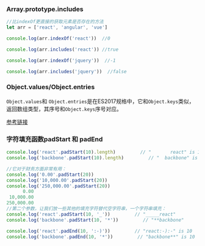 ### Array.prototype.includes

```js
//比indexOf更直接的获取元素是否存在的方法
let arr = ['react', 'angular', 'vue']

console.log(arr.indexOf('react'))  //0

console.log(arr.includes('react')) //true

console.log(arr.indexOf('jquery'))  //-1

console.log(arr.includes('jquery'))  //false
```

###  Object.values/Object.entries

`Object.values`和 `Object.entries`是在ES2017规格中，它和`Object.keys`类似，返回数组类型，其序号和`Object.keys`序号对应。

[参考链接](https://developer.mozilla.org/zh-CN/docs/Web/JavaScript/Reference/Global_Objects/Object/entries)

### 字符填充函数padStart 和 padEnd

```js
console.log('react'.padStart(10).length)         // "       react" is 10
console.log('backbone'.padStart(10).length)         // "  backbone" is 10

//它对于财务方面非常有用：
console.log('0.00'.padStart(20))            
console.log('10,000.00'.padStart(20))    
console.log('250,000.00'.padStart(20))    
      0.00
 10,000.00
250,000.00
//第二个参数，让我们放一些其他的填充字符替代空字符串，一个字符串填充：
console.log('react'.padStart(10, '_'))         // "_____react"
console.log('backbone'.padStart(10, '*'))         // "**backbone"

console.log('react'.padEnd(10, ':-)'))         // "react:-):-" is 10
console.log('backbone'.padEnd(10, '*'))         // "backbone**" is 10
```

